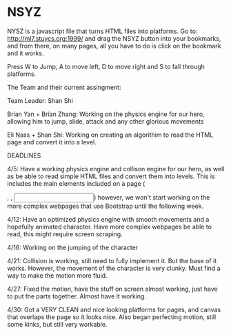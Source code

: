 NSYZ
====
NYSZ is a javascript file that turns HTML files into platforms.
Go to:
http://ml7.stuycs.org:1999/
and drag the NSYZ button into your bookmarks, and from there, on many pages, all you have to do is click on the bookmark and it works.

Press W to Jump, A to move left, D to move right and S to fall through platforms.

The Team and their current assingment:

Team Leader: Shan Shi

Brian Yan + Brian Zhang: Working on the physics engine for our hero, allowing him to jump, slide, attack and any other glorious movements
 
Eli Nass + Shan Shi: Working on creating an algorithim to read the HTML page and convert it into a level.

DEADLINES

4/5: Have a working physics engine and collison engine for our hero, as well as be able to read simple HTML files and convert them into levels. This is includes the main elements included on a page (<p>, <tb>, <input>) however, we won't start working on the more complex webpages that use Bootstrap until the following week.

4/12: Have an optimized physics engine with smooth movements and a hopefully animated character. Have more complex webpages be able to read, this might require screen scraping.

4/16: Working on the jumping of the character

4/21: Collision is working, still need to fully implement it. But the base of it works. However, the movement of the character is very clunky. Must find a way to make the motion more fluid.

4/27: Fixed the motion, have the stuff on screen almost working, just have to put the parts together. Almost have it working.

4/30: Got a VERY CLEAN and nice looking platforms for pages, and canvas that overlaps the page so it looks nice. Also began perfecting motion, still some kinks, but still very workable.
